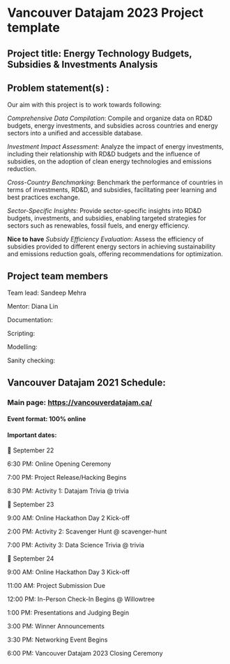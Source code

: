 # Vancouver Datajam 2023 Project template 

## Project title: Energy Technology Budgets, Subsidies & Investments Analysis

## Problem statement(s) : 
Our aim with this project is to work towards following: 

*Comprehensive Data Compilation*: Compile and organize data on RD&D budgets, energy investments, and subsidies across countries and energy sectors into a unified and accessible database.

*Investment Impact Assessment*: Analyze the impact of energy investments, including their relationship with RD&D budgets and the influence of subsidies, on the adoption of clean energy technologies and emissions reduction.

*Cross-Country Benchmarking*: Benchmark the performance of countries in terms of investments, RD&D, and subsidies, facilitating peer learning and best practices exchange.

*Sector-Specific Insights*: Provide sector-specific insights into RD&D budgets, investments, and subsidies, enabling targeted strategies for sectors such as renewables, fossil fuels, and energy efficiency.

**Nice to have** *Subsidy Efficiency Evaluation*: Assess the efficiency of subsidies provided to different energy sectors in achieving sustainability and emissions reduction goals, offering recommendations for optimization.


## Project team members

Team lead: Sandeep Mehra

Mentor: Diana Lin

Documentation:

Scripting:

Modelling: 

Sanity checking: 

## Vancouver Datajam 2021 Schedule:

### Main page: https://vancouverdatajam.ca/
#### Event format: 100% online

#### Important dates: 

📅 September 22

6:30 PM: Online Opening Ceremony

7:00 PM: Project Release/Hacking Begins

8:30 PM: Activity 1: Datajam Trivia @ ⁠trivia

📅 September 23

9:00 AM: Online Hackathon Day 2 Kick-off

2:00 PM: Activity 2: Scavenger Hunt @ ⁠scavenger-hunt

7:00 PM: Activity 3: Data Science Trivia @ ⁠trivia

📅 September 24

9:00 AM: Online Hackathon Day 3 Kick-off

11:00 AM: Project Submission Due

12:00 PM: In-Person Check-In Begins @ Willowtree

1:00 PM: Presentations and Judging Begin

3:00 PM: Winner Announcements

3:30 PM: Networking Event Begins

6:00 PM: Vancouver Datajam 2023 Closing Ceremony



